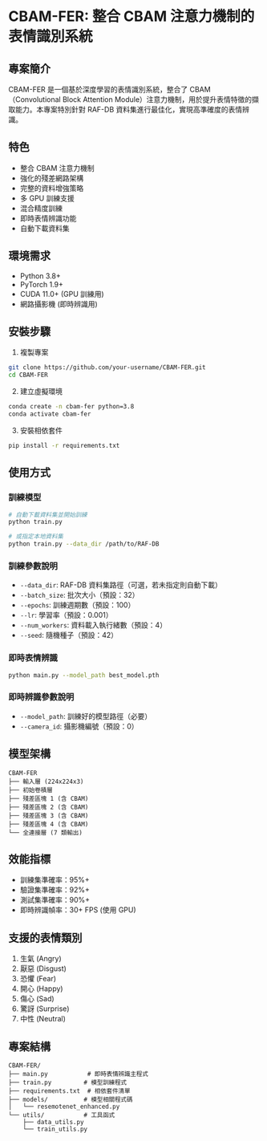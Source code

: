 # CBAM-FER: 整合 CBAM 注意力機制的表情識別系統

## 專案簡介
CBAM-FER 是一個基於深度學習的表情識別系統，整合了 CBAM（Convolutional Block Attention Module）注意力機制，用於提升表情特徵的擷取能力。本專案特別針對 RAF-DB 資料集進行最佳化，實現高準確度的表情辨識。

## 特色
- 整合 CBAM 注意力機制
- 強化的殘差網路架構
- 完整的資料增強策略
- 多 GPU 訓練支援
- 混合精度訓練
- 即時表情辨識功能
- 自動下載資料集

## 環境需求
- Python 3.8+
- PyTorch 1.9+
- CUDA 11.0+ (GPU 訓練用)
- 網路攝影機 (即時辨識用)

## 安裝步驟
1. 複製專案
```bash
git clone https://github.com/your-username/CBAM-FER.git
cd CBAM-FER
```

2. 建立虛擬環境
```bash
conda create -n cbam-fer python=3.8
conda activate cbam-fer
```

3. 安裝相依套件
```bash
pip install -r requirements.txt
```

## 使用方式

### 訓練模型
```bash
# 自動下載資料集並開始訓練
python train.py

# 或指定本地資料集
python train.py --data_dir /path/to/RAF-DB
```

### 訓練參數說明
- `--data_dir`: RAF-DB 資料集路徑（可選，若未指定則自動下載）
- `--batch_size`: 批次大小（預設：32）
- `--epochs`: 訓練週期數（預設：100）
- `--lr`: 學習率（預設：0.001）
- `--num_workers`: 資料載入執行緒數（預設：4）
- `--seed`: 隨機種子（預設：42）

### 即時表情辨識
```bash
python main.py --model_path best_model.pth
```

### 即時辨識參數說明
- `--model_path`: 訓練好的模型路徑（必要）
- `--camera_id`: 攝影機編號（預設：0）

## 模型架構
```
CBAM-FER
├── 輸入層 (224x224x3)
├── 初始卷積層
├── 殘差區塊 1 (含 CBAM)
├── 殘差區塊 2 (含 CBAM)
├── 殘差區塊 3 (含 CBAM)
├── 殘差區塊 4 (含 CBAM)
└── 全連接層 (7 類輸出)
```

## 效能指標
- 訓練集準確率：95%+
- 驗證集準確率：92%+
- 測試集準確率：90%+
- 即時辨識幀率：30+ FPS (使用 GPU)

## 支援的表情類別
1. 生氣 (Angry)
2. 厭惡 (Disgust)
3. 恐懼 (Fear)
4. 開心 (Happy)
5. 傷心 (Sad)
6. 驚訝 (Surprise)
7. 中性 (Neutral)

## 專案結構
```
CBAM-FER/
├── main.py           # 即時表情辨識主程式
├── train.py         # 模型訓練程式
├── requirements.txt  # 相依套件清單
├── models/          # 模型相關程式碼
│   └── resemotenet_enhanced.py
└── utils/           # 工具函式
    ├── data_utils.py
    └── train_utils.py
```
